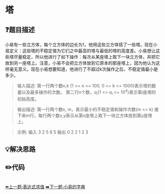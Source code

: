 # 塔

## :question:题目描述
小易有一些立方体，每个立方体的边长为1，他用这些立方体搭了一些塔。现在小易定义：这些塔的不稳定值为它们之中最高的塔与最低的塔的高度差。小易想让这些塔尽量稳定，所以他进行了如下操作：每次从某座塔上取下一块立方体，并把它放到另一座塔上。注意，小易不会把立方体放到它原本的那座塔上，因为他认为这样毫无意义。现在小易想要知道，他进行了不超过k次操作之后，不稳定值最小是多少。    

>输入描述:
第一行两个数n,k (1 <= n <= 100, 0 <= k <= 1000)表示塔的数量以及最多操作的次数。
第二行n个数，$a_{i}$(1 <= $a_{i}$ <= $10^{4}$)表示第i座塔的初始高度。

>输出描述:
第一行两个数s, m，表示最小的不稳定值和操作次数(m <= k)
接下来m行，每行两个数x,y表示从第x座塔上取下一块立方体放到第y座塔上。

>示例:
输入
3 2
5 8 5
输出
0 2
2 1
2 3

## :bulb:解决思路

## :pencil2:代码
```c++
```
[:arrow_left:上一题:表达式求值](WhichHeap.md)
[:arrow_right:下一题:小易的字典](LookupDictionary.md)